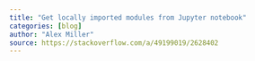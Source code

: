 ```yaml
---
title: "Get locally imported modules from Jupyter notebook"
categories: [blog]
author: "Alex Miller"
source: https://stackoverflow.com/a/49199019/2628402
---
```

